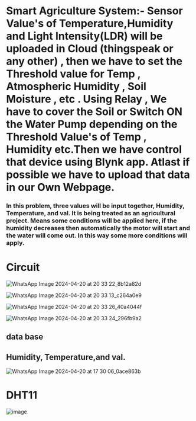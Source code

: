 <h1>Smart Agriculture System:- Sensor Value's of Temperature,Humidity and Light Intensity(LDR) will be uploaded in Cloud (thingspeak or any other) , then we have to set the Threshold value for Temp , Atmospheric Humidity , Soil Moisture , etc . Using Relay , We have to cover the Soil or Switch ON the Water Pump depending on the Threshold Value's of Temp , Humidity etc.Then we have control that device using Blynk app. Atlast if possible we have to upload that data in our Own Webpage.
</h1>


<h3>In this problem, three values will be input together, Humidity, Temperature, and val.
It is being treated as an agricultural project. Means some conditions will be applied here, if the humidity decreases then automatically the motor will start and the water will come out. In this way some more conditions will apply.</h3>



<h1>Circuit </h1>

![WhatsApp Image 2024-04-20 at 20 33 22_8b12a82d](https://github.com/souravlouha/IOT_2nd_year2023-24/assets/130911872/92702c7a-8a3b-4ac8-b8b4-f30ffa8dfed7)

![WhatsApp Image 2024-04-20 at 20 33 13_c264a0e9](https://github.com/souravlouha/IOT_2nd_year2023-24/assets/130911872/4ad9e577-ef9b-41bd-8e78-264de475184d)



![WhatsApp Image 2024-04-20 at 20 33 26_40a4044f](https://github.com/souravlouha/IOT_2nd_year2023-24/assets/130911872/f4a10069-46a5-49dd-829a-d2858822f21a)

![WhatsApp Image 2024-04-20 at 20 33 24_296fb9a2](https://github.com/souravlouha/IOT_2nd_year2023-24/assets/130911872/b09fb217-ef7b-415e-b73f-a8e94c0fbb1d)





<h2>data base </h2>
<h2>Humidity, Temperature,and val.</h2>

![WhatsApp Image 2024-04-20 at 17 30 06_0ace863b](https://github.com/souravlouha/IOT_2nd_year2023-24/assets/130911872/2b1cfebd-16d3-4ec8-939d-63bb8d156702)

<h1>DHT11</h1>

![image](https://github.com/souravlouha/IOT_2nd_year2023-24/assets/130911872/72cb2f44-9960-4a62-890e-9a9761d99b20)
